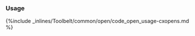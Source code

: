 <!-- post: -->


### Usage



{%include _inlines/Toolbelt/common/open/code_open_usage-cxopens.md %}




